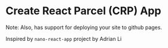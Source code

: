 # Create React Parcel (CRP) App

Note: Also, has support for deploying your site to github pages.

Inspired by `nano-react-app` project by Adrian Li
